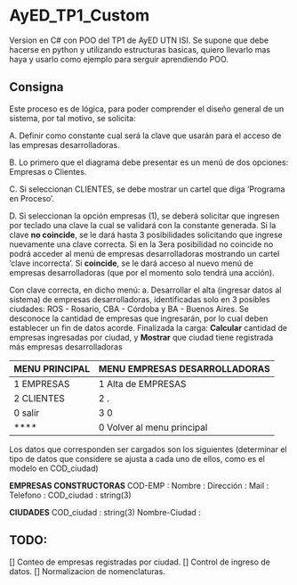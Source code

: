 # AyED_TP1_Custom
Version en C# con POO del TP1 de AyED UTN ISI. Se supone que debe hacerse en python y utilizando estructuras basicas, quiero llevarlo mas haya y usarlo como ejemplo para serguir aprendiendo POO.

## Consigna

Este proceso es de lógica, para poder comprender el diseño general de un sistema, por tal motivo, se solicita:

A. Definir como constante cual será la clave que usarán para el acceso de las empresas
desarrolladoras.

B. Lo primero que el diagrama debe presentar es un menú de dos opciones: Empresas o
Clientes.

C. Si seleccionan CLIENTES, se debe mostrar un cartel que diga ‘Programa en Proceso’.

D. Si seleccionan la opción empresas (1), se deberá solicitar que ingresen por teclado una
clave la cual se validará con la constante generada.
Si la clave **no coincide**, se le dará hasta 3 posibilidades solicitando que ingrese
nuevamente una clave correcta. Si en la 3era posibilidad no coincide no podrá acceder
al menú de empresas desarrolladoras mostrando un cartel ’clave incorrecta’.
Si **coincide**, se le dará acceso al nuevo menú de empresas desarrolladoras (que por el
momento solo tendrá una acción).

Con clave correcta, en dicho menú:
a. Desarrollar el alta (ingresar datos al sistema) de empresas desarrolladoras,
identificadas solo en 3 posibles ciudades: ROS - Rosario, CBA - Córdoba y BA -
Buenos Aires. Se desconoce la cantidad de empresas que ingresarán, por lo cual
deben establecer un fin de datos acorde.
Finalizada la carga:
**Calcular** cantidad de empresas ingresadas por ciudad, y
**Mostrar** que ciudad tiene registrada más empresas desarrolladoras

MENU PRINCIPAL | MENU EMPRESAS DESARROLLADORAS 
------------ | -------------
1 EMPRESAS | 1 Alta de EMPRESAS
2 CLIENTES | 2 .
0 salir | 3 0
**** | 0 Volver al menu principal
 
Los datos que corresponden ser cargados son los siguientes (determinar el tipo de datos que
considere se ajusta a cada uno de ellos, como es el modelo en COD_ciudad)

__**EMPRESAS CONSTRUCTORAS**__
COD-EMP :
Nombre :
Dirección :
Mail :
Telefono :
COD_ciudad : string(3)

__**CIUDADES**__
COD_ciudad : string(3)
Nombre-Ciudad :

## TODO:
[] Conteo de empresas registradas por ciudad.
[] Control de ingreso de datos.
[] Normalizacion de nomenclaturas.
